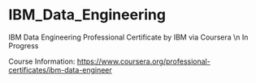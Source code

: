 # IBM_Data_Engineering
IBM Data Engineering Professional Certificate by IBM via Coursera
\n In Progress

Course Information: https://www.coursera.org/professional-certificates/ibm-data-engineer

